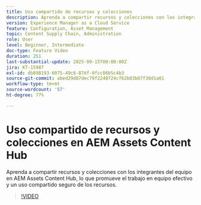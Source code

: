 ```yaml
---
title: Uso compartido de recursos y colecciones
description: Aprenda a compartir recursos y colecciones con los integrantes del equipo en AEM Assets Content Hub, lo que promueve el trabajo en equipo efectivo y un uso compartido seguro de los recursos.
version: Experience Manager as a Cloud Service
feature: Configuration, Asset Management
topic: Content Supply Chain, Administration
role: User
level: Beginner, Intermediate
doc-type: Feature Video
duration: 251
last-substantial-update: 2025-09-15T00:00:00Z
jira: KT-15987
exl-id: db898193-6075-49c6-87df-0fcc86b5c4b3
source-git-commit: abed29d87dec79f2240724cf62b83b87f30d1a01
workflow-type: tm+mt
source-wordcount: '57'
ht-degree: 77%

---
```


# Uso compartido de recursos y colecciones en AEM Assets Content Hub

Aprenda a compartir recursos y colecciones con los integrantes del equipo en AEM Assets Content Hub, lo que promueve el trabajo en equipo efectivo y un uso compartido seguro de los recursos.

>[!VIDEO](https://video.tv.adobe.com/v/3474922/?learn=on&enablevpops=on&captions=spa)

